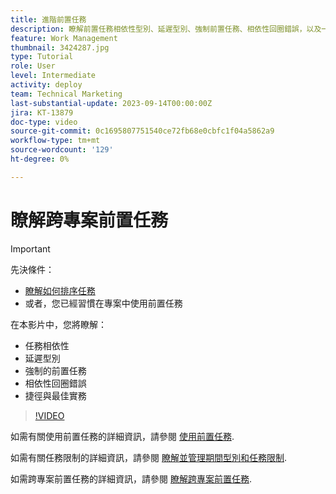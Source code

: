```yaml
---
title: 進階前置任務
description: 瞭解前置任務相依性型別、延遲型別、強制前置任務、相依性回圈錯誤，以及一些捷徑和最佳實務。
feature: Work Management
thumbnail: 3424287.jpg
type: Tutorial
role: User
level: Intermediate
activity: deploy
team: Technical Marketing
last-substantial-update: 2023-09-14T00:00:00Z
jira: KT-13879
doc-type: video
source-git-commit: 0c1695807751540ce72fb68e0cbfc1f04a5862a9
workflow-type: tm+mt
source-wordcount: '129'
ht-degree: 0%

---
```


# 瞭解跨專案前置任務

>[!IMPORTANT]
>
>先決條件：
>
>* [瞭解如何排序任務](https://experienceleague.adobe.com/docs/workfront-learn/tutorials-workfront/manage-work/tasks/learn-to-sequence-tasks.html?lang=en)
>* 或者，您已經習慣在專案中使用前置任務

在本影片中，您將瞭解：

* 任務相依性
* 延遲型別
* 強制的前置任務
* 相依性回圈錯誤
* 捷徑與最佳實務


>[!VIDEO](https://video.tv.adobe.com/v/3424287/?quality=12&learn=on)

如需有關使用前置任務的詳細資訊，請參閱 [使用前置任務](https://experienceleague.adobe.com/docs/workfront/using/manage-work/tasks/use-task-predecessors/use-task-predecessors.html).

如需有關任務限制的詳細資訊，請參閱 [瞭解並管理期間型別和任務限制](https://experienceleague.adobe.com/docs/workfront-learn/tutorials-workfront/manage-work/intermediate-projects/understand-and-manage-duration-types-and-task-constraints.html).

如需跨專案前置任務的詳細資訊，請參閱 [瞭解跨專案前置任務](https://experienceleague.adobe.com/docs/workfront-learn/tutorials-workfront/manage-work/intermediate-projects/understand-cross-project-predecessors.html).
